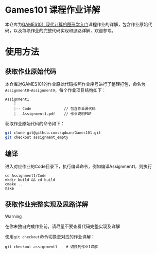 # Games101 课程作业详解
本仓库为[GAMES101: 现代计算机图形学入门](https://sites.cs.ucsb.edu/~lingqi/teaching/games101.html)课程作业的详解，包含作业原始代码，以及每项作业的完整代码实现和思路详解，欢迎参考。
# 使用方法
## 获取作业原始代码
本仓库对GAMES101的作业原始代码按照作业序号进行了整理打包，命名为`Assignment0`-`Assignment9`，每个作业项目结构如下：
```
Assignment1
    |
    |-- Code               // 包含作业源代码
    |-- Assignment1.pdf    // 作业说明PDF
```
获取作业原始代码的命令如下：
```Bash
git clone git@github.com:sqduan/Games101.git
git checkout assignment_empty
```
## 编译
进入对应作业的Code目录下，执行编译命令，例如编译Assignment1，则执行
```
cd Assignment1/Code
mkdir build && cd build
cmake ..
make
```
## 获取作业完整实现及思路详解
> [!WARNING]  
> 在你未独自完成作业前，请尽量不要查看代码完整实现及详解

使用`git checkout`命令切换至对应的作业详解：

```
git checkout assignment1    # 切换到作业1详解
```
